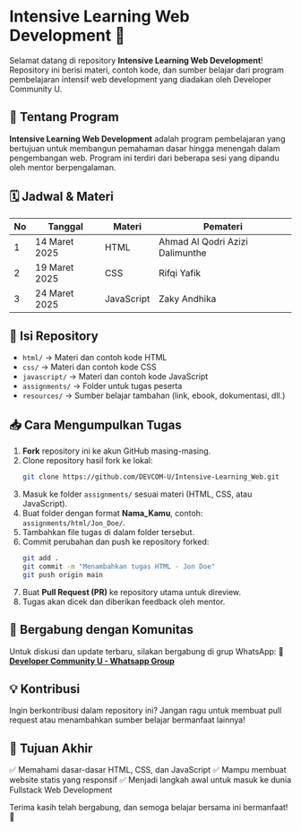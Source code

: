 # Intensive Learning Web Development 🚀

Selamat datang di repository **Intensive Learning Web Development**! Repository ini berisi materi, contoh kode, dan sumber belajar dari program pembelajaran intensif web development yang diadakan oleh Developer Community U.

## 📌 Tentang Program
**Intensive Learning Web Development** adalah program pembelajaran yang bertujuan untuk membangun pemahaman dasar hingga menengah dalam pengembangan web. Program ini terdiri dari beberapa sesi yang dipandu oleh mentor berpengalaman.

## 🗓️ Jadwal & Materi
| No  | Tanggal         | Materi  | Pemateri |
|-----|---------------|---------|----------|
| 1   | 14 Maret 2025 | HTML    | Ahmad Al Qodri Azizi Dalimunthe |
| 2   | 19 Maret 2025 | CSS     | Rifqi Yafik |
| 3   | 24 Maret 2025 | JavaScript | Zaky Andhika |

## 📂 Isi Repository
- `html/` → Materi dan contoh kode HTML
- `css/` → Materi dan contoh kode CSS
- `javascript/` → Materi dan contoh kode JavaScript
- `assignments/` → Folder untuk tugas peserta
- `resources/` → Sumber belajar tambahan (link, ebook, dokumentasi, dll.)

## 📥 Cara Mengumpulkan Tugas
1. **Fork** repository ini ke akun GitHub masing-masing.
2. Clone repository hasil fork ke lokal:
   ```bash
   git clone https://github.com/DEVCOM-U/Intensive-Learning_Web.git
   ```
3. Masuk ke folder `assignments/` sesuai materi (HTML, CSS, atau JavaScript).
4. Buat folder dengan format **Nama_Kamu**, contoh: `assignments/html/Jon_Doe/`.
5. Tambahkan file tugas di dalam folder tersebut.
6. Commit perubahan dan push ke repository forked:
   ```bash
   git add .
   git commit -m "Menambahkan tugas HTML - Jon Doe"
   git push origin main
   ```
7. Buat **Pull Request (PR)** ke repository utama untuk direview.
8. Tugas akan dicek dan diberikan feedback oleh mentor.

## 🔗 Bergabung dengan Komunitas
Untuk diskusi dan update terbaru, silakan bergabung di grup WhatsApp:
🔗 **[Developer Community U - Whatsapp Group](https://chat.whatsapp.com/Ilypv9aOM8j5j4vdGYKA59)**

## 💡 Kontribusi
Ingin berkontribusi dalam repository ini? Jangan ragu untuk membuat pull request atau menambahkan sumber belajar bermanfaat lainnya!

## 🎯 Tujuan Akhir
✅ Memahami dasar-dasar HTML, CSS, dan JavaScript
✅ Mampu membuat website statis yang responsif
✅ Menjadi langkah awal untuk masuk ke dunia Fullstack Web Development

Terima kasih telah bergabung, dan semoga belajar bersama ini bermanfaat! 🚀

